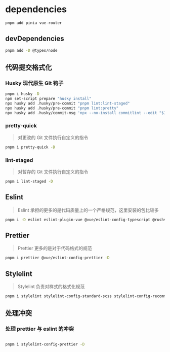 # dependencies

```bash
pnpm add pinia vue-router
```

## devDependencies

```bash
pnpm add -D @types/node
```

## 代码提交格式化

### Husky 现代原生 Git 钩子

```bash
pnpm i husky -D
npm set-script prepare "husky install"
npx husky add .husky/pre-commit "pnpm lint:lint-staged"
npx husky add .husky/pre-commit "pnpm lint:pretty"
npx husky add .husky/commit-msg 'npx --no-install commitlint --edit "$1"'
```

### pretty-quick

> 对更改的 Git 文件执行自定义的指令

```bash
pnpm i pretty-quick -D
```

### lint-staged

> 对暂存的 Git 文件执行自定义的指令

```bash
pnpm i lint-staged -D
```

## Eslint

> Eslint 承担的更多的是代码质量上的一个严格规范，这里安装的包比较多

```bash
pnpm i -D eslint eslint-plugin-vue @vue/eslint-config-typescript @rushstack/eslint-patch
```

## Prettier

> Prettier 更多的是对于代码格式的规范

```bash
pnpm i prettier @vue/eslint-config-prettier -D
```

## Stylelint

> Stylelint 负责对样式的格式化规范

```bash
pnpm i stylelint stylelint-config-standard-scss stylelint-config-recommended-vue stylelint-config-idiomatic-order postcss-html -D
```

## 处理冲突

### 处理 prettier 与 eslint 的冲突

<!-- ```bash
pnpm i eslint-config-prettier -D

```

### 将 prettier 作为 eslint 规则运行并将差异作为错误提示

```bash

pnpm i eslint-plugin-prettier -D

```

### 处理 prettier 与 stylelint 的冲突 -->

```bash

pnpm i stylelint-config-prettier -D

```
